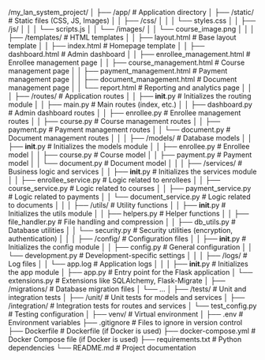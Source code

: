 /my_lan_system_project/
│
├── /app/                            # Application directory
│   ├── /static/                     # Static files (CSS, JS, Images)
│   │   ├── /css/
│   │   │   └── styles.css
│   │   ├── /js/
│   │   │   └── scripts.js
│   │   └── /images/
│   │       └── course_image.png
│   │
│   ├── /templates/                  # HTML templates
│   │   ├── layout.html              # Base layout template
│   │   ├── index.html               # Homepage template
│   │   ├── dashboard.html           # Admin dashboard
│   │   ├── enrollee_management.html # Enrollee management page
│   │   ├── course_management.html   # Course management page
│   │   ├── payment_management.html  # Payment management page
│   │   ├── document_management.html # Document management page
│   │   └── report.html              # Reporting and analytics page
│   │
│   ├── /routes/                     # Application routes
│   │   ├── __init__.py              # Initializes the routing module
│   │   ├── main.py                  # Main routes (index, etc.)
│   │   ├── dashboard.py             # Admin dashboard routes
│   │   ├── enrollee.py              # Enrollee management routes
│   │   ├── course.py                # Course management routes
│   │   ├── payment.py               # Payment management routes
│   │   └── document.py              # Document management routes
│   │
│   ├── /models/                     # Database models
│   │   ├── __init__.py              # Initializes the models module
│   │   ├── enrollee.py              # Enrollee model
│   │   ├── course.py                # Course model
│   │   ├── payment.py               # Payment model
│   │   └── document.py              # Document model
│   │
│   ├── /services/                   # Business logic and services
│   │   ├── __init__.py              # Initializes the services module
│   │   ├── enrollee_service.py      # Logic related to enrollees
│   │   ├── course_service.py        # Logic related to courses
│   │   ├── payment_service.py       # Logic related to payments
│   │   └── document_service.py      # Logic related to documents
│   │
│   ├── /utils/                      # Utility functions
│   │   ├── __init__.py              # Initializes the utils module
│   │   ├── helpers.py               # Helper functions
│   │   ├── file_handler.py          # File handling and compression
│   │   ├── db_utils.py              # Database utilities
│   │   └── security.py              # Security utilities (encryption, authentication)
│   │
│   ├── /config/                     # Configuration files
│   │   ├── __init__.py              # Initializes the config module
│   │   ├── config.py                # General configuration
│   │   └── development.py           # Development-specific settings
│   │
│   ├── /logs/                       # Log files
│   │   └── app.log                  # Application logs
│   │
│   ├── __init__.py                  # Initializes the app module
│   ├── app.py                       # Entry point for the Flask application
│   └── extensions.py                # Extensions like SQLAlchemy, Flask-Migrate
│
├── /migrations/                     # Database migration files
│   └── ...
│
├── /tests/                          # Unit and integration tests
│   ├── /unit/                       # Unit tests for models and services
│   ├── /integration/                # Integration tests for routes and services
│   └── test_config.py               # Testing configuration
│
├── venv/                            # Virtual environment
│
├── .env                             # Environment variables
├── .gitignore                       # Files to ignore in version control
├── Dockerfile                       # Dockerfile (if Docker is used)
├── docker-compose.yml               # Docker Compose file (if Docker is used)
├── requirements.txt                 # Python dependencies
└── README.md                        # Project documentation
